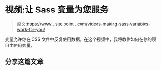 # 视频:让 Sass 变量为您服务

> 原文:[https://www . site point . com/videos-making-sass-variables-work-for-you/](https://www.sitepoint.com/videos-making-sass-variables-work-for-you/)

变量允许你在 CSS 文件中反复使用数据。在这个视频中，我将教你如何在你的项目中使用变量。

## 分享这篇文章